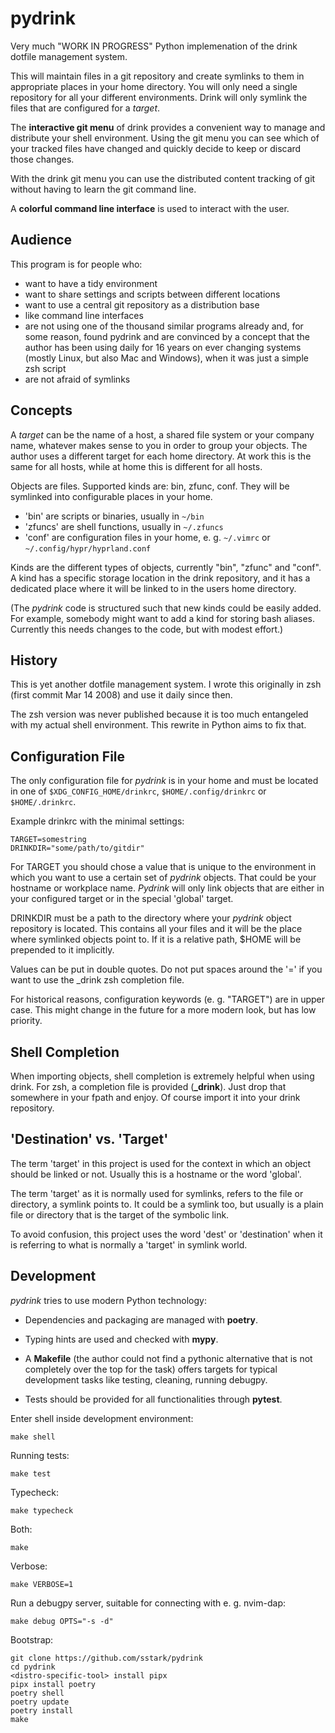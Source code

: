 pydrink
=======

Very much "WORK IN PROGRESS" Python implemenation of the drink dotfile
management system.

This will maintain files in a git repository and create symlinks to them in
appropriate places in your home directory. You will only need a single
repository for all your different environments. Drink will only symlink the
files that are configured for a _target_.

The **interactive git menu** of drink provides a convenient way to manage and
distribute your shell environment. Using the git menu you can see which of your
tracked files have changed and quickly decide to keep or discard those changes.

With the drink git menu you can use the distributed content tracking of git
without having to learn the git command line.

A **colorful command line interface** is used to interact with the user.


Audience
--------

This program is for people who:

  - want to have a tidy environment
  - want to share settings and scripts between different locations
  - want to use a central git repository as a distribution base
  - like command line interfaces
  - are not using one of the thousand similar programs already and, for some
    reason, found pydrink and are convinced by a concept that the author has
    been using daily for 16 years on ever changing systems (mostly Linux, but
    also Mac and Windows), when it was just a simple zsh script
  - are not afraid of symlinks


Concepts
--------

A _target_ can be the name of a host, a shared file system or your company
name, whatever makes sense to you in order to group your objects. The author
uses a different target for each home directory. At work this is the same for
all hosts, while at home this is different for all hosts.

Objects are files. Supported kinds are: bin, zfunc, conf. They will be
symlinked into configurable places in your home.

  - 'bin' are scripts or binaries, usually in `~/bin`
  - 'zfuncs' are shell functions, usually in `~/.zfuncs`
  - 'conf' are configuration files in your home, e. g. `~/.vimrc` or
    `~/.config/hypr/hyprland.conf`

Kinds are the different types of objects, currently "bin", "zfunc" and "conf".
A kind has a specific storage location in the drink repository, and it has a
dedicated place where it will be linked to in the users home directory.

(The _pydrink_ code is structured such that new kinds could be easily added. For
example, somebody might want to add a kind for storing bash aliases. Currently
this needs changes to the code, but with modest effort.)


History
-------

This is yet another dotfile management system. I wrote this originally in zsh
(first commit Mar 14 2008) and use it daily since then.

The zsh version was never published because it is too much entangeled with my
actual shell environment. This rewrite in Python aims to fix that.


Configuration File
------------------

The only configuration file for _pydrink_ is in your home and must be located in
one of `$XDG_CONFIG_HOME/drinkrc`, `$HOME/.config/drinkrc` or `$HOME/.drinkrc`.

Example drinkrc with the minimal settings:

    TARGET=somestring
    DRINKDIR="some/path/to/gitdir"

For TARGET you should chose a value that is unique to the environment in which
you want to use a certain set of _pydrink_ objects. That could be your hostname
or workplace name. _Pydrink_ will only link objects that are either in your
configured target or in the special 'global' target.

DRINKDIR must be a path to the directory where your _pydrink_ object repository
is located. This contains all your files and it will be the place where
symlinked objects point to. If it is a relative path, $HOME will be prepended
to it implicitly.

Values can be put in double quotes. Do not put spaces around the '=' if you
want to use the _drink zsh completion file.

For historical reasons, configuration keywords (e. g. "TARGET") are in upper
case. This might change in the future for a more modern look, but has low
priority.


Shell Completion
----------------

When importing objects, shell completion is extremely helpful when using drink.
For zsh, a completion file is provided (**_drink**). Just drop that somewhere in
your fpath and enjoy. Of course import it into your drink repository.


'Destination' vs. 'Target'
--------------------------

The term 'target' in this project is used for the context in which an object
should be linked or not. Usually this is a hostname or the word 'global'.

The term 'target' as it is normally used for symlinks, refers to the file or
directory, a symlink points to. It could be a symlink too, but usually is a
plain file or directory that is the target of the symbolic link.

To avoid confusion, this project uses the word 'dest' or 'destination' when it
is referring to what is normally a 'target' in symlink world.


Development
-----------

_pydrink_ tries to use modern Python technology:

  - Dependencies and packaging are managed with **poetry**.

  - Typing hints are used and checked with **mypy**.

  - A **Makefile** (the author could not find a pythonic alternative that is not
    completely over the top for the task) offers targets for typical
    development tasks like testing, cleaning, running debugpy.

  - Tests should be provided for all functionalities through **pytest**.

Enter shell inside development environment:

    make shell

Running tests:

    make test

Typecheck:

    make typecheck

Both:

    make

Verbose:

    make VERBOSE=1

Run a debugpy server, suitable for connecting with e. g. nvim-dap:

    make debug OPTS="-s -d"

Bootstrap:

    git clone https://github.com/sstark/pydrink
    cd pydrink
    <distro-specific-tool> install pipx
    pipx install poetry
    poetry shell
    poetry update
    poetry install
    make
